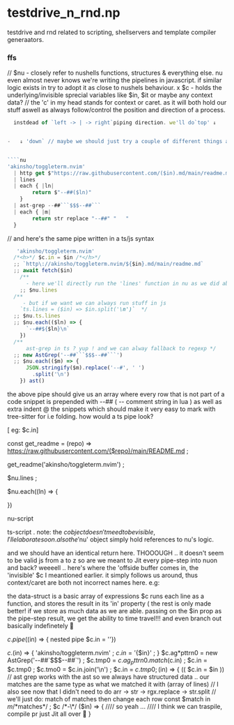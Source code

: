 # testdrive_n_rnd.np

testdrive and rnd related to scripting, shellservers and template compiler generaators.

### ffs

// $nu - closely refer to nushells functions, structures & everything else. nu even almost never knows we're writing the pipelines in javascript. if similar logic exists in try to adopt it as close to nushels behaviour. x $c - holds the underlying/invisible sprecial variables like $in, $it or maybe any context data? // the 'c' in my head stands for context or caret. as it will both hold our stuff aswell as always follow/control the position and direction of a process.

`````js
  instdead of `left -> | -> right`piping direction. we'll do`top' ⇓


-   ⇓ 'down` // maybe we should just try a couple of different things and see if we can focus on actually transpiling ts_script to nuscript


````nu
'akinsho/toggleterm.nvim'
  | http get $"https://raw.githubusercontent.com/($in).md/main/readme.md"
  | lines
  | each { |ln|
        return $"--##($ln)"
    }
  | ast-grep --##```$$$--##```
  | each { |m|
        return str replace "--##" "   "
  }
`````

// and here's the same pipe written in a ts/js syntax

````ts /*<h>*/ let $in = /*</h>*/
   'akinsho/toggleterm.nvim'
  /*<h>*/ $c.in = $in /*</h>*/
  ;; `http\://akinsho/toggleterm.nvim/${$in}.md/main/readme.md`
  ;; await fetch($in)
    /**
      - here we'll directly run the 'lines' function in nu as we did above, nu thimks we simply told it 'lines'   */
    ;; $nu.lines
  /**
     - but if we want we can always run stuff in js
    `ts.lines = ($in) => $in.split('\n')`  */
  ;; $nu.ts.lines
  ;; $nu.each(($ln) => {
      `--##${$ln}\n`
    })
  /**
      ast-grep in ts ? yup ! and we can alway fallback to regexp */
  ;; new AstGrep('--##```$$$--##```')
  ;; $nu.each(($m) => {
      JSON.stringify($m).replace('--#', ' ')
        .split('\n')
    }) ast()

````

the above pipe should give us an array where every row that is not part of a code snippet is prepended with --## ( -- comment string in lua ) as well as extra indent @ the snippets which should make it very easy to mark with tree-sitter for i.e folding. how would a ts pipe look?

[ eg: $c.in]

const get_readme = (repo) => https://raw.githubusercontent.com/($repo)/main/README.md ;

get_readme('akinsho/toggleterm.nvim') ;

$nu.lines ;

$nu.each((ln) => {

})

nu-script

ts-script . note: the $c object doesn't meed to be visible, I'll elaborate soon.
also the '$nu' object simply hold references to nu's logic.

and we should have an identical return here. THOOOUGH .. it doesn't seem to be valid js from a to z so are we meant to Jit every pipe-step into nuon and back? weeeell .. here's where the 'offside buffer comes in, the 'invisible' $c I meantioned earlier. it simply follows us around, thus context/caret are both not incorrect names here. e.g:

the data-struct is a basic array of expressions $c runs each line as a function, and stores the result in its 'in' property ( the rest is only made better! if we store as much data as we are able. passing on the $in prop as the pipe-step result, we get the ability to time travel!!! and even branch out basically indefinetely 😬

$c.pipe(($in) => { nested pipe $c.in = ''})

$c.($in) => { 'akinsho/toggleterm.nvim' ; $c.in = '${$in}' ; }
$c.ag*pttrn0 = new AstGrep('--##`$$$--##`') ; $c.tmp0 = $c.ag_pttrn0.match($c.in) ; $c.in = $c.tmp0 ;
$c.tmo0 = $c.in.join('\n') ;
$c.in = $c.tmp0 ;
  ($in) => { (( $c.in = $in )) // ast grep works with the ast so we always have structured data .. our matches are the same type as what we matched it with (array of lines) // I also see now that I didn't need to do arr -> str -> rgx.replace -> str.split // we'll just do: match of matches then change each row const $match in $m /*$matches*/ ; $c /*-\*/ ($in) => { //// so yeah ... //// I think we can traspile, compile pr just Jit all over 🥴 }
